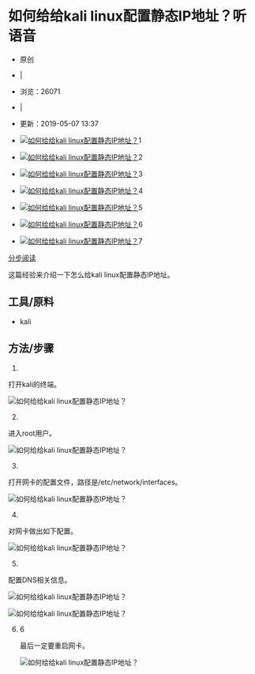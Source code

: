 # 如何给给kali linux配置静态IP地址？听语音

- 原创
- |
- 浏览：26071
- |
- 更新：2019-05-07 13:37

- [![如何给给kali linux配置静态IP地址？](https://exp-picture.cdn.bcebos.com/3201a8f39187031c766f96496a86242fa972ec04.jpg?x-bce-process=image%2Fresize%2Cm_fill%2Cw_92%2Ch_69%2Climit_1)](http://jingyan.baidu.com/album/14bd256eb6ac84bb6d261294.html?picindex=1)1
- [![如何给给kali linux配置静态IP地址？](https://exp-picture.cdn.bcebos.com/6061b9cd0c6efbf203034c62127bbbf4db58da04.jpg?x-bce-process=image%2Fresize%2Cm_fill%2Cw_92%2Ch_69%2Climit_1)](http://jingyan.baidu.com/album/14bd256eb6ac84bb6d261294.html?picindex=2)2
- [![如何给给kali linux配置静态IP地址？](https://exp-picture.cdn.bcebos.com/50a010f85856d53db994e15c47d2bb665059ca04.jpg?x-bce-process=image%2Fresize%2Cm_fill%2Cw_92%2Ch_69%2Climit_1)](http://jingyan.baidu.com/album/14bd256eb6ac84bb6d261294.html?picindex=3)3
- [![如何给给kali linux配置静态IP地址？](https://exp-picture.cdn.bcebos.com/ed792abb19efa25f2ea4fbce59828689a0463b05.jpg?x-bce-process=image%2Fresize%2Cm_fill%2Cw_92%2Ch_69%2Climit_1)](http://jingyan.baidu.com/album/14bd256eb6ac84bb6d261294.html?picindex=4)4
- [![如何给给kali linux配置静态IP地址？](https://exp-picture.cdn.bcebos.com/3d002dbad341037dd187f0c3a9bc7dc5ce672d05.jpg?x-bce-process=image%2Fresize%2Cm_fill%2Cw_92%2Ch_69%2Climit_1)](http://jingyan.baidu.com/album/14bd256eb6ac84bb6d261294.html?picindex=5)5
- [![如何给给kali linux配置静态IP地址？](https://exp-picture.cdn.bcebos.com/b442d6d246fe474efc330a0ab0ef354f51b81f05.jpg?x-bce-process=image%2Fresize%2Cm_fill%2Cw_92%2Ch_69%2Climit_1)](http://jingyan.baidu.com/album/14bd256eb6ac84bb6d261294.html?picindex=6)6
- [![如何给给kali linux配置静态IP地址？](https://exp-picture.cdn.bcebos.com/fb738d9c2cf7dfb296a9f799d01b1edef5dc1305.jpg?x-bce-process=image%2Fresize%2Cm_fill%2Cw_92%2Ch_69%2Climit_1)](http://jingyan.baidu.com/album/14bd256eb6ac84bb6d261294.html?picindex=7)7

[分步阅读](http://jingyan.baidu.com/album/14bd256eb6ac84bb6d261294.html)

这篇经验来介绍一下怎么给kali linux配置静态IP地址。

## 工具/原料

- kali

## 方法/步骤

1. 

   打开kali的终端。

   ![如何给给kali linux配置静态IP地址？](https://exp-picture.cdn.bcebos.com/3201a8f39187031c766f96496a86242fa972ec04.jpg?x-bce-process=image%2Fresize%2Cm_lfit%2Cw_500%2Climit_1)

2. 

   进入root用户。

   ![如何给给kali linux配置静态IP地址？](https://exp-picture.cdn.bcebos.com/6061b9cd0c6efbf203034c62127bbbf4db58da04.jpg?x-bce-process=image%2Fresize%2Cm_lfit%2Cw_500%2Climit_1)

3. 

   打开网卡的配置文件，路径是/etc/network/interfaces。

   ![如何给给kali linux配置静态IP地址？](https://exp-picture.cdn.bcebos.com/50a010f85856d53db994e15c47d2bb665059ca04.jpg?x-bce-process=image%2Fresize%2Cm_lfit%2Cw_500%2Climit_1)

4. 

   对网卡做出如下配置。

   ![如何给给kali linux配置静态IP地址？](https://exp-picture.cdn.bcebos.com/ed792abb19efa25f2ea4fbce59828689a0463b05.jpg?x-bce-process=image%2Fresize%2Cm_lfit%2Cw_500%2Climit_1)

5. 

   配置DNS相关信息。

   ![如何给给kali linux配置静态IP地址？](https://exp-picture.cdn.bcebos.com/3d002dbad341037dd187f0c3a9bc7dc5ce672d05.jpg?x-bce-process=image%2Fresize%2Cm_lfit%2Cw_500%2Climit_1)

   ![如何给给kali linux配置静态IP地址？](https://exp-picture.cdn.bcebos.com/b442d6d246fe474efc330a0ab0ef354f51b81f05.jpg?x-bce-process=image%2Fresize%2Cm_lfit%2Cw_500%2Climit_1)

6. 6

   最后一定要重启网卡。

   ![如何给给kali linux配置静态IP地址？](https://exp-picture.cdn.bcebos.com/fb738d9c2cf7dfb296a9f799d01b1edef5dc1305.jpg?x-bce-process=image%2Fresize%2Cm_lfit%2Cw_500%2Climit_1)

   